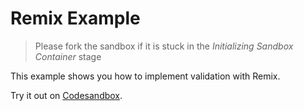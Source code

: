 # Remix Example

> Please fork the sandbox if it is stuck in the _Initializing Sandbox Container_ stage

This example shows you how to implement validation with Remix.

<!-- sandbox src="/examples/server-validation?module=/app/routes/index.tsx" -->

Try it out on [Codesandbox](https://codesandbox.io/s/github/edmundhung/conform/tree/main/examples/server-validation?file=/app/routes/index.tsx).

<!-- /sandbox -->
